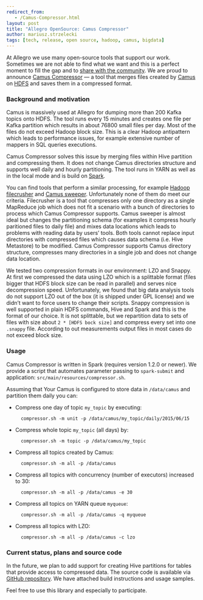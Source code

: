 ```yaml
---
redirect_from:
   - /Camus-Compressor.html
layout: post
title: "Allegro OpenSource: Camus Compressor"
author: mariusz.strzelecki
tags: [tech, release, open source, hadoop, camus, bigdata]
---
```


At Allegro we use many open-source tools that support our work.
Sometimes we are not able to find what we want and this is
a perfect moment to fill the gap and to
[share with the community](/open-source). We are proud to announce
[Camus Compressor](https://github.com/allegro/camus-compressor) — a tool
that merges files created by [Camus](https://github.com/linkedin/camus)
on [HDFS](http://en.wikipedia.org/wiki/Apache_Hadoop#HDFS) and saves
them in a compressed format.

### Background and motivation

Camus is massively used at Allegro for dumping more than 200 Kafka
topics onto HDFS. The tool runs every 15 minutes and creates one
file per Kafka partition which results in about 76800 small files per day.
Most of the files do not exceed Hadoop block size. This is a clear
Hadoop antipattern which leads to performance issues, for example
extensive number of mappers in SQL queries executions.

Camus Compressor solves this issue by merging files within Hive
partition and compressing them. It does not change Camus directories
structure and supports well daily and hourly partitioning. The tool
runs in YARN as well as in the local mode and is build on
[Spark](https://github.com/apache/spark).

You can find tools that perform a similar processing, for example
[Hadoop filecrusher](https://github.com/edwardcapriolo/filecrush)
and [Camus sweeper](https://github.com/linkedin/camus/tree/master/camus-sweeper).
Unfortunately none of them do meet our criteria.
Filecrusher is a tool that compresses only one directory as a single
MapReduce job which does not fit a scenario with a bunch of
directories to process which Camus Compressor supports. Camus
sweeper is almost ideal but changes the partitioning schema
(for examples it compress hourly paritioned files to daily file)
and mixes data locations which leads to problems with reading
data by users’ tools. Both tools cannot replace input directories
with compressed files which causes data schema (i.e. Hive Metastore)
to be modified. Camus Compressor supports Camus directory structure,
compresses many directories in a single job and does not change
data location.

We tested two compression formats in our environment: LZO and Snappy.
At first we compressed the data using LZO which is a splittable format (files
bigger that HDFS block size can be read in parallel) and serves nice
decompression speed. Unfortunately, we found that big data analysis
tools do not support LZO out of the box (it is shipped under GPL license)
and we didn’t want to force users to change their scripts. Snappy
compression is well supported in plain HDFS commands, Hive and Spark
and this is the format of our choice. It is not splittable, but we
repartition data to sets of files with size about `2 * [HDFS bock size]`
and compress every set into one `.snappy` file. According to out measurements
output files in most cases do not exceed block size.

### Usage

Camus Compressor is written in Spark (requires version 1.2.0 or newer).
We provide a script that automates parameter passing to `spark-submit`
and application: `src/main/resources/compressor.sh`.

Assuming that Your Camus is configured to store data in `/data/camus`
and partition them daily you can:

* Compress one day of topic `my_topic` by executing:

        compressor.sh -m unit -p /data/camus/my_topic/daily/2015/06/15

* Compress whole topic `my_topic` (all days) by:

        compressor.sh -m topic -p /data/camus/my_topic

* Compress all topics created by Camus:

        compressor.sh -m all -p /data/camus

* Compress all topics with concurrency (number of executors) increased to 30:

        compressor.sh -m all -p /data/camus -e 30

* Compress all topics on YARN queue `myqueue`:

        compressor.sh -m all -p /data/camus -q myqueue

* Compress all topics with LZO:

        compressor.sh -m all -p /data/camus -c lzo

### Current status, plans and source code

In the future, we plan to add support for creating Hive partitions
for tables that provide access to compressed data. The source code is available
via [GitHub repository](https://github.com/allegro/camus-compressor).
We have attached build instructions and usage samples.

Feel free to use this library and especially to participate.
